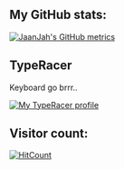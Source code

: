 ## My GitHub stats:
[![JaanJah's GitHub metrics](https://metrics.lecoq.io/JaanJah?template=classic&base.metadata=0&languages=1&isocalendar=1&isocalendar.duration=full-year)](https://metrics.lecoq.io/JaanJah?template=classic&base.metadata=0&languages=1&isocalendar=1&isocalendar.duration=full-year)

## TypeRacer
Keyboard go brrr..

[![My TypeRacer profile](https://data.typeracer.com/misc/badge?user=jaan3)](https://data.typeracer.com/misc/badge?user=jaan3)

## Visitor count:
[![HitCount](http://hits.dwyl.com/jaanjah/jaanjah.svg)](http://hits.dwyl.com/jaanjah/jaanjah)
